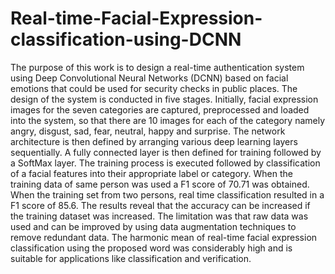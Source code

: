 # Real-time-Facial-Expression-classification-using-DCNN
The purpose of this work is to design a real-time authentication system using Deep Convolutional Neural Networks (DCNN) based on facial emotions that could be used for security checks in public places. The design of the system is conducted in five stages. Initially, facial expression images for the seven categories are captured, preprocessed and loaded into the system, so that there are 10 images for each of the category namely angry, disgust, sad, fear, neutral, happy and surprise. The network architecture is then defined by arranging various deep learning layers sequentially. A fully connected layer is then defined for training followed by a SoftMax layer. The training process is executed followed by classification of a facial features into their appropriate label or category. When the training data of same person was used a F1 score of 70.71 was obtained. When the training set from two persons, real time classification resulted in a F1 score of 85.6. The results reveal that the accuracy can be increased if the training dataset was increased. The limitation was that raw data was used and can be improved by using data augmentation techniques to remove redundant data. The harmonic mean of real-time facial expression classification using the proposed word was considerably high and is suitable for applications like classification and verification.
